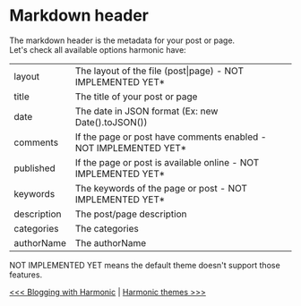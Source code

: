 # Markdown header

The markdown header is the metadata for your post or page.  
Let's check all available options harmonic have:  
<table>
  <tr>
    <td>
       layout
    </td>
    <td>
       The layout of the file (post|page) - NOT IMPLEMENTED YET*
    </td>
 </tr>
 <tr>
    <td>
       title
    </td>
    <td>
       The title of your post or page
    </td>
 </tr>
 <tr>
    <td>
       date
    </td>
    <td>
       The date in JSON format (Ex: new Date().toJSON())
    </td>
 </tr>
 <tr>
    <td>
       comments
    </td>
    <td>
       If the page or post have comments enabled - NOT IMPLEMENTED YET*
    </td>
 </tr>
 <tr>
    <td>
       published
    </td>
    <td>
        If the page or post is available online - NOT IMPLEMENTED YET*
    </td>
 </tr>
 <tr>
    <td>
       keywords
    </td>
    <td>
       The keywords of the page or post - NOT IMPLEMENTED YET*
    </td>
 </tr>
 <tr>
    <td>
       description
    </td>
    <td>
       The post/page description
    </td>
 </tr>
 <tr>
    <td>
       categories
    </td>
    <td>
       The categories
    </td>
 </tr>
 <tr>
    <td>
       authorName
    </td>
    <td>
       The authorName
    </td>
  </tr>
</table>

NOT IMPLEMENTED YET means the default theme doesn't support those features.  

[<<< Blogging with Harmonic](blogging.md) | [Harmonic themes >>>](themes.md)

